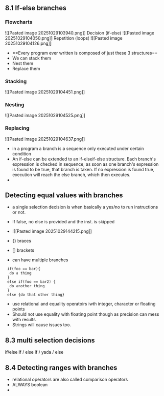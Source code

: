 ## 8.1 If-else branches

### Flowcharts
![[Pasted image 20251029103940.png]]
Decision (if-else)
![[Pasted image 20251029104050.png]]
Repetition (loops)
![[Pasted image 20251029104126.png]]

- ==Every program ever written is composed of just these 3 structures==
- We can stack them
- Nest them
- Replace them
### Stacking 
![[Pasted image 20251029104451.png]]

### Nesting
![[Pasted image 20251029104525.png]]

### Replacing
![[Pasted image 20251029104637.png]]

- in a program a branch is a sequence only executed under certain condition
- An if-else can be extended to an if-elseif-else structure. Each branch's expression is checked in sequence; as soon as one branch's expression is found to be true, that branch is taken. If no expression is found true, execution will reach the else branch, which then executes.
-
## Detecting equal values with branches
- a single selection decision is when basically a yes/no to run instructions or not.
- If false, no else is provided and the inst. is skipped
- ![[Pasted image 20251029144215.png]]
- {} braces
- [] brackets

 - can have multiple branches 
```
 if(foo == bar){
  do a thing
 } 
 else if(foo == bar2) {
  do another thing
 }
 else {do that other thing}
```

- use relational and equality operatoirs iwth integer, character or floating points
- Should not use equality with floating point though as precision can mess with results
- Strings will cause issues too.

## 8.3 multi selection decisions
if/else if / else if / yada / else

## 8.4 Detecting ranges with branches
- relational operators are also called comparison operators
- ALWAYS boolean
- 